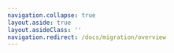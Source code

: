 ```yaml
---
navigation.collapse: true
layout.aside: true
layout.asideClass: ''
navigation.redirect: /docs/migration/overview
---
```

